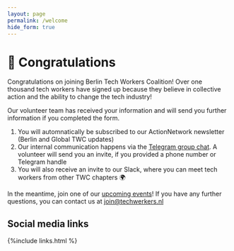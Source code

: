 ```yaml
---
layout: page
permalink: /welcome
hide_form: true
---
```


# 🎉 Congratulations

Congratulations on joining Berlin Tech Workers Coalition! Over one thousand tech workers have signed up because they believe in collective action and the ability to change the tech industry! 

Our volunteer team has received your information and will send you further information if you completed the form. 

1. You will automnatically be subscribed to our ActionNetwork newsletter (Berlin and Global TWC updates)
2. Our internal communication happens via the [Telegram group chat](https://t.me/+-7rD_lN0tP1kNjNi). A volunteer will send you an invite, if you provided a phone number or Telegram handle
3. You will also receive an invite to our Slack, where you can meet tech workers from other TWC chapters 🌍 

In the meantime, join one of our [upcoming events](/events)! If you have any further questions, you can contact us at join@techwerkers.nl 

## Social media links
{%include links.html %} 

